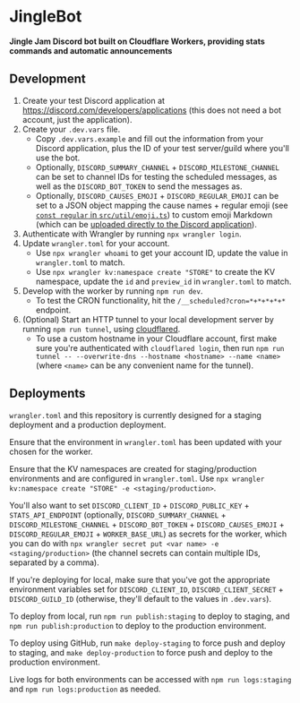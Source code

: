 # JingleBot

**Jingle Jam Discord bot built on Cloudflare Workers, providing stats commands and automatic announcements**

## Development

1. Create your test Discord application at https://discord.com/developers/applications (this does not need a bot account, just the application).
2. Create your `.dev.vars` file.
    - Copy `.dev.vars.example` and fill out the information from your Discord application, plus the ID of your test server/guild where you'll use the bot.
    - Optionally, `DISCORD_SUMMARY_CHANNEL` + `DISCORD_MILESTONE_CHANNEL` can be set to channel IDs for testing the scheduled messages, as well as the `DISCORD_BOT_TOKEN` to send the messages as.
    - Optionally, `DISCORD_CAUSES_EMOJI` + `DISCORD_REGULAR_EMOJI` can be set to a JSON object mapping the cause names + regular emoji (see [`const regular` in `src/util/emoji.ts`](src/util//emoji.ts)) to custom emoji Markdown (which can be [uploaded directly to the Discord application](https://discord.com/developers/docs/resources/emoji#emoji-object-applicationowned-emoji)).
3. Authenticate with Wrangler by running `npx wrangler login`.
4. Update `wrangler.toml` for your account.
    - Use `npx wrangler whoami` to get your account ID, update the value in `wrangler.toml` to match.
    - Use `npx wrangler kv:namespace create "STORE"` to create the KV namespace, update the `id` and `preview_id` in `wrangler.toml` to match.
5. Develop with the worker by running `npm run dev`.
    - To test the CRON functionality, hit the `/__scheduled?cron=*+*+*+*+*` endpoint.
6. (Optional) Start an HTTP tunnel to your local development server by running `npm run tunnel`, using [cloudflared](https://developers.cloudflare.com/cloudflare-one/connections/connect-apps/run-tunnel/trycloudflare).
    - To use a custom hostname in your Cloudflare account, first make sure you're authenticated with `cloudflared login`, then run `npm run tunnel -- --overwrite-dns --hostname <hostname> --name <name>` (where `<name>` can be any convenient name for the tunnel).

## Deployments

`wrangler.toml` and this repository is currently designed for a staging deployment and a production deployment.

Ensure that the environment in `wrangler.toml` has been updated with your chosen for the worker.

Ensure that the KV namespaces are created for staging/production environments and are configured in `wrangler.toml`. Use `npx wrangler kv:namespace create "STORE" -e <staging/production>`.

You'll also want to set `DISCORD_CLIENT_ID` + `DISCORD_PUBLIC_KEY` + `STATS_API_ENDPOINT` (optionally, `DISCORD_SUMMARY_CHANNEL` + `DISCORD_MILESTONE_CHANNEL` + `DISCORD_BOT_TOKEN` + `DISCORD_CAUSES_EMOJI` + `DISCORD_REGULAR_EMOJI` + `WORKER_BASE_URL`) as secrets for the worker, which you can do with `npx wrangler secret put <var name> -e <staging/production>` (the channel secrets can contain multiple IDs, separated by a comma).

If you're deploying for local, make sure that you've got the appropriate environment variables set for `DISCORD_CLIENT_ID`, `DISCORD_CLIENT_SECRET` + `DISCORD_GUILD_ID` (otherwise, they'll default to the values in `.dev.vars`).

To deploy from local, run `npm run publish:staging` to deploy to staging, and `npm run publish:production` to deploy to the production environment.

To deploy using GitHub, run `make deploy-staging` to force push and deploy to staging, and `make deploy-production` to force push and deploy to the production environment.

Live logs for both environments can be accessed with `npm run logs:staging` and `npm run logs:production` as needed.
